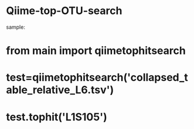 # Qiime-top-OTU-search

sample:
# from main import qiimetophitsearch
# test=qiimetophitsearch('collapsed_table_relative_L6.tsv')
# test.tophit('L1S105')
